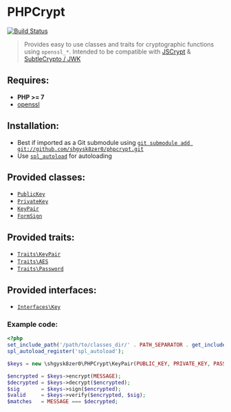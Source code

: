 # PHPCrypt
[![Build Status](https://travis-ci.org/shgysk8zer0/phpcrypt.svg?branch=master)](https://travis-ci.org/shgysk8zer0/phpcrypt)
> Provides easy to use classes and traits for cryptographic functions using `openssl_*`. Intended
> to be compatible with [JSCrypt](https://github.com/shgysk8zer0/JSCrypt) &
> [SubtleCrypto / JWK](https://developer.mozilla.org/en-US/docs/Web/API/CryptoKey)

## Requires:
-   **PHP >= 7**
-   [openssl](https://secure.php.net/manual/en/book.openssl.php)

## Installation:
-   Best if imported as a Git submodule using [`git submodule add git://github.com/shgysk8zer0/phpcrypt.git`](https://git-scm.com/book/en/v2/Git-Tools-Submodules)
-   Use [`spl_autoload`](https://secure.php.net/manual/en/function.spl-autoload-register.php) for autoloading

## Provided classes:
-   [`PublicKey`](https://github.com/shgysk8zer0/phpcrypt/blob/master/publickey.php)
-   [`PrivateKey`](https://github.com/shgysk8zer0/phpcrypt/blob/master/privatekey.php)
-   [`KeyPair`](https://github.com/shgysk8zer0/phpcrypt/blob/master/keypair.php)
-   [`FormSign`](https://github.com/shgysk8zer0/phpcrypt/blob/master/formsign.php)

## Provided traits:
-   [`Traits\KeyPair`](https://github.com/shgysk8zer0/phpcrypt/blob/master/traits/keypair.php)
-   [`Traits\AES`](https://github.com/shgysk8zer0/phpcrypt/blob/master/traits/aes.php)
-   [`Traits\Password`](https://github.com/shgysk8zer0/phpcrypt/blob/master/traits/password.php)

## Provided interfaces:
-   [`Interfaces\Key`](https://github.com/shgysk8zer0/phpcrypt/blob/master/interfaces/key.php)

### Example code:
```php
<?php
set_include_path('/path/to/classes_dir/' . PATH_SEPARATOR . get_include_path());
spl_autoload_register('spl_autoload');

$keys = new \shgysk8zer0\PHPCrypt\KeyPair(PUBLIC_KEY, PRIVATE_KEY, PASSWORD);

$encrypted = $keys->encrypt(MESSAGE);
$decrypted = $keys->decrypt($encrypted);
$sig       = $keys->sign($encrypted);
$valid     = $keys->verify($encrypted, $sig);
$matches   = MESSAGE === $decrypted;
```
